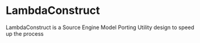 # LambdaConstruct
LambdaConstruct is a Source Engine Model Porting Utility design to speed up the process
